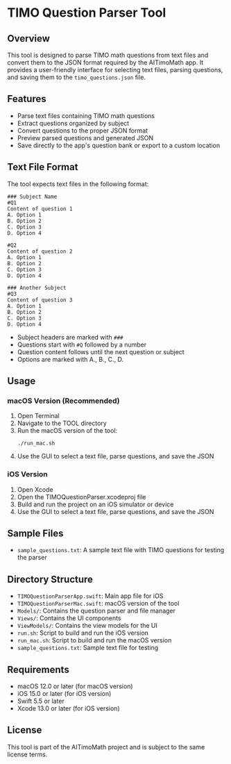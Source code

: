 # TIMO Question Parser Tool

## Overview
This tool is designed to parse TIMO math questions from text files and convert them to the JSON format required by the AITimoMath app. It provides a user-friendly interface for selecting text files, parsing questions, and saving them to the `timo_questions.json` file.

## Features
- Parse text files containing TIMO math questions
- Extract questions organized by subject
- Convert questions to the proper JSON format
- Preview parsed questions and generated JSON
- Save directly to the app's question bank or export to a custom location

## Text File Format
The tool expects text files in the following format:

```
### Subject Name
#Q1
Content of question 1
A. Option 1
B. Option 2
C. Option 3
D. Option 4

#Q2
Content of question 2
A. Option 1
B. Option 2
C. Option 3
D. Option 4

### Another Subject
#Q3
Content of question 3
A. Option 1
B. Option 2
C. Option 3
D. Option 4
```

- Subject headers are marked with `###`
- Questions start with `#Q` followed by a number
- Question content follows until the next question or subject
- Options are marked with A., B., C., D.

## Usage

### macOS Version (Recommended)
1. Open Terminal
2. Navigate to the TOOL directory
3. Run the macOS version of the tool:
   ```
   ./run_mac.sh
   ```
4. Use the GUI to select a text file, parse questions, and save the JSON

### iOS Version
1. Open Xcode
2. Open the TIMOQuestionParser.xcodeproj file
3. Build and run the project on an iOS simulator or device
4. Use the GUI to select a text file, parse questions, and save the JSON

## Sample Files
- `sample_questions.txt`: A sample text file with TIMO questions for testing the parser

## Directory Structure
- `TIMOQuestionParserApp.swift`: Main app file for iOS
- `TIMOQuestionParserMac.swift`: macOS version of the tool
- `Models/`: Contains the question parser and file manager
- `Views/`: Contains the UI components
- `ViewModels/`: Contains the view models for the UI
- `run.sh`: Script to build and run the iOS version
- `run_mac.sh`: Script to build and run the macOS version
- `sample_questions.txt`: Sample text file for testing

## Requirements
- macOS 12.0 or later (for macOS version)
- iOS 15.0 or later (for iOS version)
- Swift 5.5 or later
- Xcode 13.0 or later (for iOS version)

## License
This tool is part of the AITimoMath project and is subject to the same license terms. 